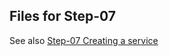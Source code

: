 ## Files for Step-07

See also [Step-07 Creating a service](https://github.com/spmka/training/wiki/Step-07-Creating-a-service)

